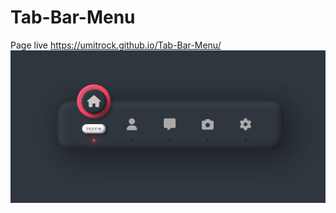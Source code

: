 # Tab-Bar-Menu
Page live https://umitrock.github.io/Tab-Bar-Menu/
<img src="https://github.com/UmitRock/Tab-Bar-Menu/blob/main/page.PNG?raw=true" alt="">
